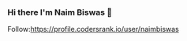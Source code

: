 ### Hi there I'm Naim Biswas 👋
Follow:https://profile.codersrank.io/user/naimbiswas
<!--
**NaimBiswas/NaimBiswas** is a ✨ _special_ ✨ repository because its `README.md` (this file) appears on your GitHub profile.


